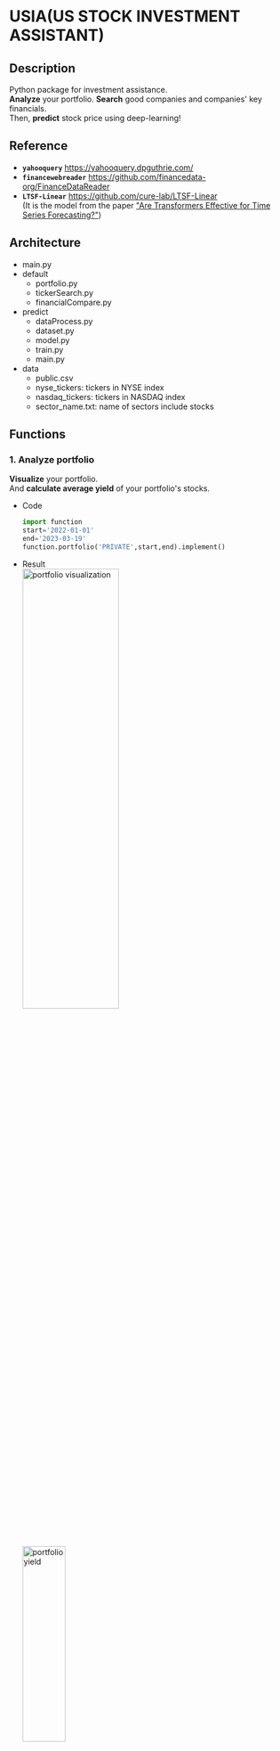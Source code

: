 # USIA(US STOCK INVESTMENT ASSISTANT)
## Description
Python package for investment assistance.  
__Analyze__ your portfolio. __Search__ good companies and companies' key financials.  
Then, __predict__ stock price using deep-learning!

## Reference
* __`yahooquery`__ https://yahooquery.dpguthrie.com/
* __`financewebreader`__ https://github.com/financedata-org/FinanceDataReader
* __`LTSF-Linear`__ https://github.com/cure-lab/LTSF-Linear   
(It is the model from the paper ["Are Transformers Effective for Time Series Forecasting?"](https://arxiv.org/abs/2205.13504, "arxiv"))

## Architecture
* main.py
* default
    * portfolio.py
    * tickerSearch.py
    * financialCompare.py
* predict  
    * dataProcess.py
    * dataset.py
    * model.py
    * train.py
    * main.py
* data
    * public.csv
    * nyse_tickers: tickers in NYSE index
    * nasdaq_tickers: tickers in NASDAQ index
    * sector_name.txt: name of sectors include stocks
## Functions
### 1. Analyze portfolio   
__Visualize__ your portfolio.  
And __calculate average yield__ of your portfolio's stocks.
* Code
    ```python
    import function
    start='2022-01-01'
    end='2023-03-19'
    function.portfolio('PRIVATE',start,end).implement()
    ```
* Result    
    <img src="https://user-images.githubusercontent.com/83653380/219939860-be0563d7-7ba3-4ec7-b6c8-f3c0191ef036.png" width="60%" height="45%" title="portfolio visualization"></img>  
    <img src="https://user-images.githubusercontent.com/83653380/219939955-9aa6e67f-f515-454c-ae9f-05f77f5039e1.png" width="40%" height="30%" title="portfolio yield"></img>


### 2. Search tickers    
__Search tickers__ in NYSE, NASDAQ index.   
And __calculate yield__ of searched stocks.
* Code    
    ```python
    searched=function.tickerSearch('NYSE','전기 유틸리티').download(start,end,filterPercent=0.2)
    print(searched)
    ```
* Result    

    <img src="https://user-images.githubusercontent.com/83653380/226162455-b1c6377a-2636-4d91-8099-07d7bc7f9d95.png" width="20%" height="10%" title="tickerSearch"></img>

### 3. Compare financials  
Compare Key financials.  
I selected `PER`, `Forward PER`, `PBR`, `marketcap`, `freecashflow`, `PEGR`, `ROE`, `currentRatio` as default financial indicators.
* Code
    ```python
    tickerDict={
    'SEARCH':searched.index,
    'SAMPLE':['AAPL','F','DIS','AMZN','KO','GOOG','XOM']
    }
    function.financialCompare(tickerDict,'SAMPLE').implement()
    ```
* Result  
    <img src="https://user-images.githubusercontent.com/83653380/226162696-81c0ffde-179c-42a4-9928-42cd1080d7b3.png" width="60%" height="45%" title="keyFinancial"></img>    
    <img src="https://user-images.githubusercontent.com/83653380/216546823-697aa88c-0cbf-4471-9f88-763d7d313612.png" width="60%" height="45%" title="revenueGrowth" alt="RubberDuck"></img>     
    <img src="https://user-images.githubusercontent.com/83653380/216546281-81f723c3-1606-48da-9a23-e05548eca4ce.png" width="60%" height="45%" title="cashflow" alt="RubberDuck"></img>     

### 4. Predict prices(Alpha version)
>__This is alpha version, and the performance is unreliable.  
So, I recommend don't use this for practical investment.__  
  
Predict prices of your stock.    
I use `LTSF-Linear`, SOTA for long time series forecasting deep learning model, for stock price prediction.    
* Code
   ``` python    
   forecast_size=30
   window_size=forecast_size*2

   date, data=dataDownload('aapl','2y').returns()
   data=dataProcess(data).transform()
   train=data[:-window_size,0]
   train_dataset=windowDataset(train,window_size,forecast_size)
   train_loader=DataLoader(train_dataset,batch_size=4)
   pred=trainer(train,train_loader=train_loader,window_size=window_size,forecast_size=forecast_size).implement()
   data =dataProcess(data).inverse_transform()
   resultPlot(date,data,pred,window_size,forecast_size).plot()
   ```  
* Result  
   * `dataDownload('AAPL','2y')`  
  <img src="https://user-images.githubusercontent.com/83653380/226321478-52ec63c9-43a4-497e-8bcf-8bb8861d23e1.png" width="80%" height="60%" title="Good sample"></img>  

   * `dataDownload('TSLA,'2y')`  
  <img src="https://user-images.githubusercontent.com/83653380/226321213-4fc3270f-b680-409f-a9ba-a6dac42ec4a1.png" width="80%" height="60%" title="Bad sample"></img> 

